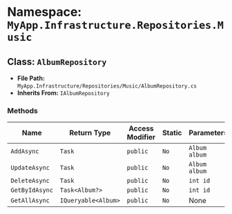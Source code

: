 # Namespace: `MyApp.Infrastructure.Repositories.Music`

## Class: `AlbumRepository`

- **File Path:** `MyApp.Infrastructure/Repositories/Music/AlbumRepository.cs`
- **Inherits From:** `IAlbumRepository`

### Methods

| Name | Return Type | Access Modifier | Static | Parameters |
|------|-------------|-----------------|--------|------------|
| `AddAsync` | `Task` | `public` | `No` | `Album album` |
| `UpdateAsync` | `Task` | `public` | `No` | `Album album` |
| `DeleteAsync` | `Task` | `public` | `No` | `int id` |
| `GetByIdAsync` | `Task<Album?>` | `public` | `No` | `int id` |
| `GetAllAsync` | `IQueryable<Album>` | `public` | `No` | None |

